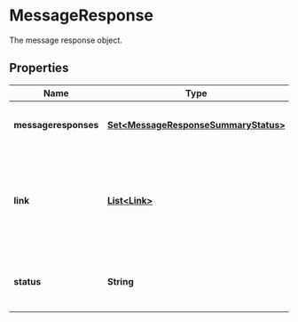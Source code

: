 

# MessageResponse

The message response object.

## Properties

| Name | Type | Description | Notes |
|------------ | ------------- | ------------- | -------------|
|**messageresponses** | [**Set&lt;MessageResponseSummaryStatus&gt;**](MessageResponseSummaryStatus.md) | The message response statuses. |  [readonly] |
|**link** | [**List&lt;Link&gt;**](Link.md) | A [HATEOAS](https://en.wikipedia.org/wiki/HATEOAS) link object, describing all discoverable resources in relation to the original request. |  [readonly] |
|**status** | **String** | The message response pagination status. |  [optional] [readonly] |




